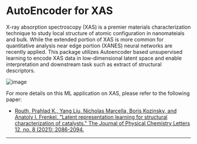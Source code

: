 # AutoEncoder for XAS

X-ray absorption spectroscopy (XAS) is a premier materials characterization technique to study local structure of atomic configuration in nanomateials and bulk. While the extended portion of XAS is more common for quantitative analysis near edge portion (XANES) neural networks are recently applied. This package utilizes Autoencoder based unsupervised learning to encode XAS data in low-dimensional latent space and enable interpretation and downstream task such as extract of structural descriptors.<break>

![image](https://github.com/pkrouth/Autoencoder4XAS/assets/20447207/c6cb7cb0-80f5-41d7-83c8-e7ff4860c55d)


For more details on this ML application on XAS, please refer to the following paper:

- [Routh, Prahlad K., Yang Liu, Nicholas Marcella, Boris Kozinsky, and Anatoly I. Frenkel. "Latent representation learning for structural characterization of catalysts." The Journal of Physical Chemistry Letters 12, no. 8 (2021): 2086-2094.](https://pubs.acs.org/doi/abs/10.1021/acs.jpclett.0c03792)


---


[//]: <> ( What should be a good and intuitive way to organize it? Like a tutorial? Or like a package? )


